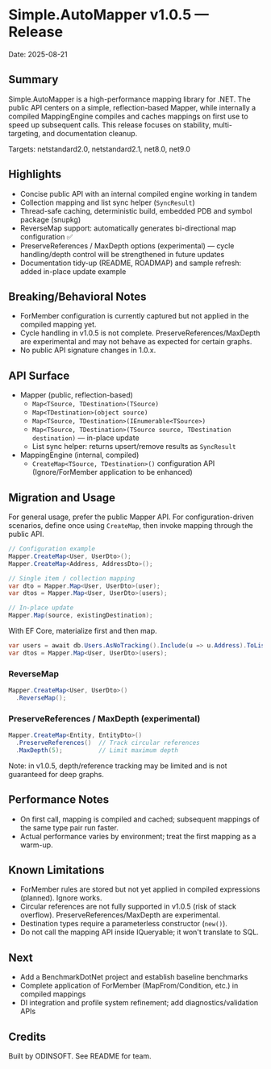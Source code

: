 # Simple.AutoMapper v1.0.5 — Release

Date: 2025-08-21

## Summary
Simple.AutoMapper is a high-performance mapping library for .NET. The public API centers on a simple, reflection-based Mapper, while internally a compiled MappingEngine compiles and caches mappings on first use to speed up subsequent calls. This release focuses on stability, multi-targeting, and documentation cleanup.

Targets: netstandard2.0, netstandard2.1, net8.0, net9.0

## Highlights
- Concise public API with an internal compiled engine working in tandem
- Collection mapping and list sync helper (`SyncResult`)
- Thread-safe caching, deterministic build, embedded PDB and symbol package (snupkg)
- ReverseMap support: automatically generates bi-directional map configuration ✅
- PreserveReferences / MaxDepth options (experimental) — cycle handling/depth control will be strengthened in future updates
- Documentation tidy-up (README, ROADMAP) and sample refresh: added in-place update example

## Breaking/Behavioral Notes
- ForMember configuration is currently captured but not applied in the compiled mapping yet.
- Cycle handling in v1.0.5 is not complete. PreserveReferences/MaxDepth are experimental and may not behave as expected for certain graphs.
- No public API signature changes in 1.0.x.

## API Surface
- Mapper (public, reflection-based)
  - `Map<TSource, TDestination>(TSource)`
  - `Map<TDestination>(object source)`
  - `Map<TSource, TDestination>(IEnumerable<TSource>)`
  - `Map<TSource, TDestination>(TSource source, TDestination destination)` — in-place update
  - List sync helper: returns upsert/remove results as `SyncResult`
- MappingEngine (internal, compiled)
  - `CreateMap<TSource, TDestination>()` configuration API (Ignore/ForMember application to be enhanced)

## Migration and Usage
For general usage, prefer the public Mapper API. For configuration-driven scenarios, define once using `CreateMap`, then invoke mapping through the public API.

```csharp
// Configuration example
Mapper.CreateMap<User, UserDto>();
Mapper.CreateMap<Address, AddressDto>();

// Single item / collection mapping
var dto = Mapper.Map<User, UserDto>(user);
var dtos = Mapper.Map<User, UserDto>(users);

// In-place update
Mapper.Map(source, existingDestination);
```

With EF Core, materialize first and then map.

```csharp
var users = await db.Users.AsNoTracking().Include(u => u.Address).ToListAsync();
var dtos = Mapper.Map<User, UserDto>(users);
```

### ReverseMap
```csharp
Mapper.CreateMap<User, UserDto>()
  .ReverseMap();
```

### PreserveReferences / MaxDepth (experimental)
```csharp
Mapper.CreateMap<Entity, EntityDto>()
  .PreserveReferences()  // Track circular references
  .MaxDepth(5);          // Limit maximum depth
```
Note: in v1.0.5, depth/reference tracking may be limited and is not guaranteed for deep graphs.

## Performance Notes
- On first call, mapping is compiled and cached; subsequent mappings of the same type pair run faster.
- Actual performance varies by environment; treat the first mapping as a warm-up.

## Known Limitations
- ForMember rules are stored but not yet applied in compiled expressions (planned). Ignore works.
- Circular references are not fully supported in v1.0.5 (risk of stack overflow). PreserveReferences/MaxDepth are experimental.
- Destination types require a parameterless constructor (`new()`).
- Do not call the mapping API inside IQueryable; it won't translate to SQL.

## Next
- Add a BenchmarkDotNet project and establish baseline benchmarks
- Complete application of ForMember (MapFrom/Condition, etc.) in compiled mappings
- DI integration and profile system refinement; add diagnostics/validation APIs

## Credits
Built by ODINSOFT. See README for team.
